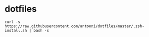 # dotfiles
`curl -s https://raw.githubusercontent.com/antooni/dotfiles/master/.zsh-install.sh | bash -s`
